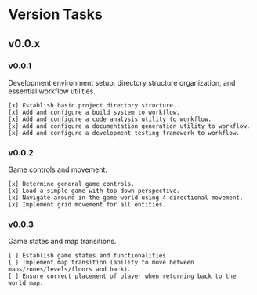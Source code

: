 # Version Tasks

## v0.0.x

### v0.0.1

Development environment setup, directory structure organization, and essential workflow utilities.

```
[x] Establish basic project directory structure.
[x] Add and configure a build system to workflow.
[x] Add and configure a code analysis utility to workflow.
[x] Add and configure a documentation generation utility to workflow.
[x] Add and configure a development testing framework to workflow.
```

### v0.0.2

Game controls and movement.

```
[x] Determine general game controls.
[x] Load a simple game with top-down perspective.
[x] Navigate around in the game world using 4-directional movement.
[x] Implement grid movement for all entities.
```

### v0.0.3

Game states and map transitions.

```
[ ] Establish game states and functionalities.
[ ] Implement map transition (ability to move between maps/zones/levels/floors and back).
[ ] Ensure correct placement of player when returning back to the world map.
```
